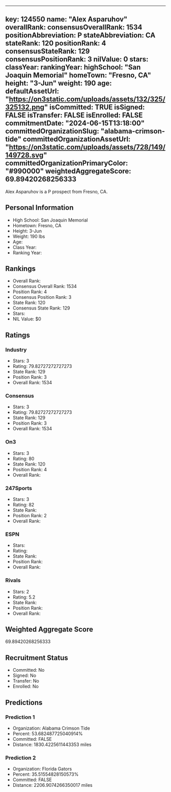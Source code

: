 ---
  key: 124550
  name: "Alex Asparuhov"
  overallRank: 
  consensusOverallRank: 1534
  positionAbbreviation: P
  stateAbbreviation: CA
  stateRank: 120
  positionRank: 4
  consensusStateRank: 129
  consensusPositionRank: 3
  nilValue: 0
  stars: 
  classYear: 
  rankingYear: 
  highSchool: "San Joaquin Memorial"
  homeTown: "Fresno, CA"
  height: "3-Jun"
  weight: 190
  age: 
  defaultAssetUrl: "https://on3static.com/uploads/assets/132/325/325132.png"
  isCommitted: TRUE
  isSigned: FALSE
  isTransfer: FALSE
  isEnrolled: FALSE
  commitmentDate: "2024-06-15T13:18:00"
  committedOrganizationSlug: "alabama-crimson-tide"
  committedOrganizationAssetUrl: "https://on3static.com/uploads/assets/728/149/149728.svg"
  committedOrganizationPrimaryColor: "#990000"
  weightedAggregateScore: 69.89420268256333
  ---
  
  Alex Asparuhov is a P prospect from Fresno, CA.
  
  ## Personal Information
  - High School: San Joaquin Memorial
  - Hometown: Fresno, CA
  - Height: 3-Jun
  - Weight: 190 lbs
  - Age: 
  - Class Year: 
  - Ranking Year: 
  
  ## Rankings
  - Overall Rank: 
  - Consensus Overall Rank: 1534
  - Position Rank: 4
  - Consensus Position Rank: 3
  - State Rank: 120
  - Consensus State Rank: 129
  - Stars: 
  - NIL Value: $0
  
  ## Ratings
  
  ### Industry
  - Stars: 3
  - Rating: 79.82727272727273
  - State Rank: 129
  - Position Rank: 3
  - Overall Rank: 1534
  
  ### Consensus
  - Stars: 3
  - Rating: 79.82727272727273
  - State Rank: 129
  - Position Rank: 3
  - Overall Rank: 1534
  
  ### On3
  - Stars: 3
  - Rating: 80
  - State Rank: 120
  - Position Rank: 4
  - Overall Rank: 
  
  ### 247Sports
  - Stars: 3
  - Rating: 82
  - State Rank: 
  - Position Rank: 2
  - Overall Rank: 
  
  ### ESPN
  - Stars: 
  - Rating: 
  - State Rank: 
  - Position Rank: 
  - Overall Rank: 
  
  ### Rivals
  - Stars: 2
  - Rating: 5.2
  - State Rank: 
  - Position Rank: 
  - Overall Rank: 
  
  ## Weighted Aggregate Score
  69.89420268256333
  
  ## Recruitment Status
  - Committed: No
  - Signed: No
  - Transfer: No
  - Enrolled: No
  
  
  
  ## Predictions
  
  ### Prediction 1
  - Organization: Alabama Crimson Tide
  - Percent: 53.682487725040914%
  - Committed: FALSE
  - Distance: 1830.4225611443353 miles
  
  ### Prediction 2
  - Organization: Florida Gators
  - Percent: 35.51554828150573%
  - Committed: FALSE
  - Distance: 2206.9074266350017 miles
  
